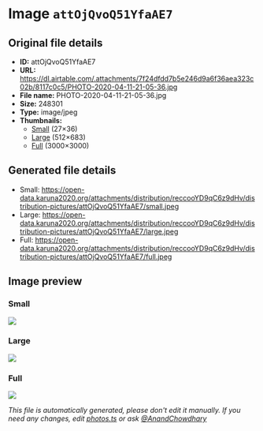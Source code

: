 # Image `attOjQvoQ51YfaAE7`

## Original file details

- **ID:** attOjQvoQ51YfaAE7
- **URL:** https://dl.airtable.com/.attachments/7f24dfdd7b5e246d9a6f36aea323c02b/8117c0c5/PHOTO-2020-04-11-21-05-36.jpg
- **File name:** PHOTO-2020-04-11-21-05-36.jpg
- **Size:** 248301
- **Type:** image/jpeg
- **Thumbnails:**
  - [Small](https://dl.airtable.com/.attachmentThumbnails/681fb1813f160b0e464489dc397785f8/bef7a278) (27×36)
  - [Large](https://dl.airtable.com/.attachmentThumbnails/6aebddde5664f0e768c26546b467822c/a2d71ac1) (512×683)
  - [Full](https://dl.airtable.com/.attachmentThumbnails/61d3072368a573327bf8ea83fd3e7a73/d8cb6d58) (3000×3000)

## Generated file details

- Small: https://open-data.karuna2020.org/attachments/distribution/reccooYD9qC6z9dHv/distribution-pictures/attOjQvoQ51YfaAE7/small.jpeg
- Large: https://open-data.karuna2020.org/attachments/distribution/reccooYD9qC6z9dHv/distribution-pictures/attOjQvoQ51YfaAE7/large.jpeg
- Full: https://open-data.karuna2020.org/attachments/distribution/reccooYD9qC6z9dHv/distribution-pictures/attOjQvoQ51YfaAE7/full.jpeg

## Image preview

### Small

![](https://open-data.karuna2020.org/attachments/distribution/reccooYD9qC6z9dHv/distribution-pictures/attOjQvoQ51YfaAE7/small.jpeg)

### Large

![](https://open-data.karuna2020.org/attachments/distribution/reccooYD9qC6z9dHv/distribution-pictures/attOjQvoQ51YfaAE7/large.jpeg)

### Full

![](https://open-data.karuna2020.org/attachments/distribution/reccooYD9qC6z9dHv/distribution-pictures/attOjQvoQ51YfaAE7/full.jpeg)

_This file is automatically generated, please don't edit it manually. If you need any changes, edit [photos.ts](/photos.ts) or ask [@AnandChowdhary](https://github.com/AnandChowdhary)_
